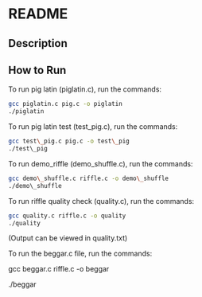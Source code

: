 # README

## Description

  
## How to Run
To run pig latin (piglatin.c), run the commands:

```bash
gcc piglatin.c pig.c -o piglatin
./piglatin
```

  

To run pig latin test (test\_pig.c), run the commands:


```bash
gcc test\_pig.c pig.c -o test\_pig
./test\_pig
```
  

To run demo\_riffle (demo\_shuffle.c), run the commands:

```bash
gcc demo\_shuffle.c riffle.c -o demo\_shuffle
./demo\_shuffle
```
  

To run riffle quality check (quality.c), run the commands:
```bash
gcc quality.c riffle.c -o quality
./quality
```

(Output can be viewed in quality.txt)

  

To run the beggar.c file, run the commands:

gcc beggar.c riffle.c -o beggar

./beggar
